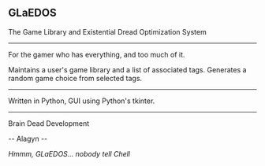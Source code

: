 ## GLaEDOS
The Game Library and Existential Dread Optimization System

---

For the gamer who has everything, and too much of it. 

Maintains a user's game library and a list of associated tags. Generates a random game choice
from selected tags.

---

Written in Python, GUI using Python's tkinter.

---

Brain Dead Development 

-- Alagyn --

_Hmmm, GLaEDOS... nobody tell Chell_
